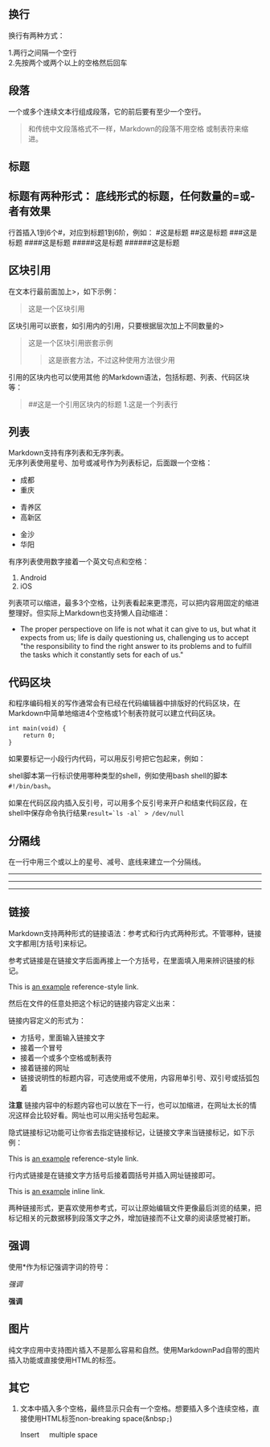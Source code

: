 ﻿## 换行  
换行有两种方式：

1.两行之间隔一个空行  
2.先按两个或两个以上的空格然后回车  

## 段落
一个或多个连续文本行组成段落，它的前后要有至少一个空行。
>和传统中文段落格式不一样，Markdown的段落不用空格 或制表符来缩进。

## 标题
标题有两种形式：
底线形式的标题，任何数量的=或-者有效果
----
行首插入1到6个#，对应到标题1到6阶，例如：
#这是标题
##这是标题
###这是标题
####这是标题
#####这是标题
######这是标题

## 区块引用 
在文本行最前面加上>，如下示例：
>这是一个区块引用

区块引用可以嵌套，如引用内的引用，只要根据层次加上不同数量的>
>这是一个区块引用嵌套示例
>>这是嵌套方法，不过这种使用方法很少用

引用的区块内也可以使用其他 的Markdown语法，包括标题、列表、代码区块等：
>##这是一个引用区块内的标题
>1.这是一个列表行

## 列表

Markdown支持有序列表和无序列表。  
无序列表使用星号、加号或减号作为列表标记，后面跟一个空格：

* 成都
* 重庆

+ 青养区
+ 高新区

- 金沙
- 华阳

有序列表使用数字接着一个英文句点和空格：

1. Android
2. iOS

列表项可以缩进，最多3个空格，让列表看起来更漂亮，可以把内容用固定的缩进整理好。但实际上Markdown也支持懒人自动缩进：

* The proper perspectiove on life is not what it can give to us, but what it expects from us; life is daily        questioning us, challenging us to accept "the responsibility to find the right answer to its problems and to fulfill the tasks which it constantly sets for each of us."

## 代码区块
和程序编码相关的写作通常会有已经在代码编辑器中排版好的代码区块，在Markdown中简单地缩进4个空格或1个制表符就可以建立代码区块。

	int main(void) {
	    return 0;
	}

如果要标记一小段行内代码，可以用反引号把它包起来，例如：

shell脚本第一行标识使用哪种类型的shell，例如使用bash shell的脚本`#!/bin/bash`。

如果在代码区段内插入反引号，可以用多个反引号来开户和结束代码区段，在shell中保存命令执行结果``result=`ls -al` > /dev/null``

## 分隔线
在一行中用三个或以上的星号、减号、底线来建立一个分隔线。

***

---

___

## 链接

Markdown支持两种形式的链接语法：参考式和行内式两种形式。不管哪种，链接文字都用[方括号]来标记。

参考式链接是在链接文字后面再接上一个方括号，在里面填入用来辨识链接的标记。

This is [an example][1] reference-style link.

然后在文件的任意处把这个标记的链接内容定义出来：

[1]: http://example.com/ "Otional Title Here"

链接内容定义的形式为：

* 方括号，里面输入链接文字
* 接着一个冒号
* 接着一个或多个空格或制表符
* 接着链接的网址
* 链接说明性的标题内容，可选使用或不使用，内容用单引号、双引号或括弧包着

**注意** 链接内容中的标题内容也可以放在下一行，也可以加缩进，在网址太长的情况这样会比较好看。网址也可以用尖括号包起来。

隐式链接标记功能可让你省去指定链接标记，让链接文字来当链接标记，如下示例：

This is [an example][] reference-style link.

[an example]: http://example.com/ "Optional Title Here"

行内式链接是在链接文字方括号后接着圆括号并插入网址链接即可。

This is [an example](http://example.com/) inline link.

两种链接形式，更喜欢使用参考式，可以让原始编辑文件更像最后浏览的结果，把标记相关的元数据移到段落文字之外，增加链接而不让文章的阅读感觉被打断。

## 强调

使用*作为标记强调字词的符号：

*强调*

**强调**

## 图片

纯文字应用中支持图片插入不是那么容易和自然。使用MarkdownPad自带的图片插入功能或直接使用HTML的<img>标签。

## 其它

1. 文本中插入多个空格，最终显示只会有一个空格。想要插入多个连续空格，直接使用HTML标签non-breaking space(&nbsp`;`)

	Insert &nbsp;&nbsp;&nbsp;&nbsp;multiple space
	







